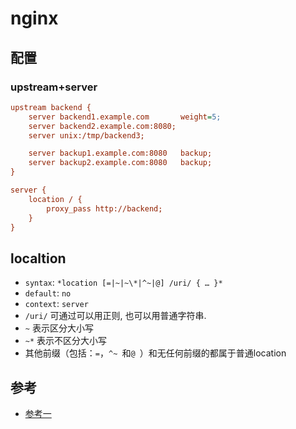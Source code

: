 # nginx

## 配置

### upstream+server

```ini
upstream backend {
    server backend1.example.com       weight=5;
    server backend2.example.com:8080;
    server unix:/tmp/backend3;

    server backup1.example.com:8080   backup;
    server backup2.example.com:8080   backup;
}

server {
    location / {
        proxy_pass http://backend;
    }
}
```

## localtion

- `syntax`: `*location [=|~|~\*|^~|@] /uri/ { … }*`
- `default`: `no`
- `context`: `server`
- `/uri/` 可通过可以用正则, 也可以用普通字符串.
- `~` 表示区分大小写
- `~*` 表示不区分大小写
- 其他前缀（包括：`=`，`^~ `和`@ `）和无任何前缀的都属于普通location



## 参考

- [参考一](https://www.2cto.com/os/201212/176520.html)